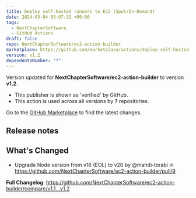```yaml
---
title: Deploy self-hosted runners to EC2 (Spot/On-Demand)
date: 2024-03-04 03:07:32 +00:00
tags:
  - NextChapterSoftware
  - GitHub Actions
draft: false
repo: NextChapterSoftware/ec2-action-builder
marketplace: https://github.com/marketplace/actions/deploy-self-hosted-runners-to-ec2-spot-on-demand
version: v1.2
dependentsNumber: "?"
---
```



Version updated for **NextChapterSoftware/ec2-action-builder** to version **v1.2**.
- This publisher is shown as 'verified' by GitHub.
- This action is used across all versions by **?** repositories.

Go to the [GitHub Marketplace](https://github.com/marketplace/actions/deploy-self-hosted-runners-to-ec2-spot-on-demand) to find the latest changes.

## Release notes

## What's Changed
* Upgrade Node version from v16 (EOL) to v20 by @mahdi-torabi in https://github.com/NextChapterSoftware/ec2-action-builder/pull/9


**Full Changelog**: https://github.com/NextChapterSoftware/ec2-action-builder/compare/v1.1...v1.2

